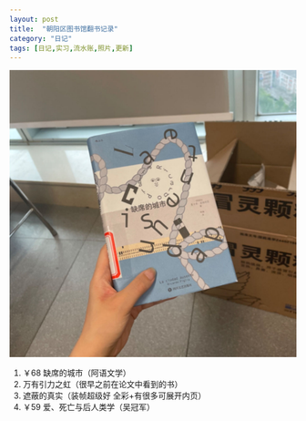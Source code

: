 ```yaml
---
layout: post
title:  "朝阳区图书馆翻书记录"
category: "日记"
tags: [日记,实习,流水账,照片,更新]
---
```


![《缺席的城市》](/asset/缺席的城市.jpg)
1. ￥68 缺席的城市（阿语文学）
2. 万有引力之虹（很早之前在论文中看到的书）
3. 遮蔽的真实（装帧超级好 全彩+有很多可展开内页）
4. ￥59 爱、死亡与后人类学（吴冠军） 

<!--呜呜不能用qq空间当图床-->
